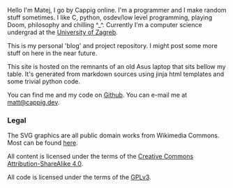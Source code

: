 Hello I'm Matej, I go by Cappig online. I'm a programmer and I make random stuff sometimes. I like C, python, osdev/low level programming, playing Doom, philosophy and chilling ^_^. Currently I'm a computer science undergrad at the [University of Zagreb](https://www.fer.unizg.hr/en/studies/bachelor/computing).

This is my personal 'blog' and project repository. I might post some more stuff on here in the near future.

This site is hosted on the remnants of an old Asus laptop that sits bellow my table. It's generated from markdown sources using jinja html templates and some trivial python code.

You can find me and my code on [Github](https://github.com/cappig). You can e-mail me at <matt@cappig.dev>.

### Legal

The SVG graphics are all public domain works from Wikimedia Commons. Most can be found [here](https://commons.wikimedia.org/w/index.php?title=Category:Typographic_ornaments_in_SVG).

All content is licensed under the terms of the [Creative Commons Attribution-ShareAlike 4.0](https://creativecommons.org/licenses/by-sa/4.0/).

All code is licensed under the terms of the [GPLv3](https://www.gnu.org/licenses/gpl-3.0.en.html).
